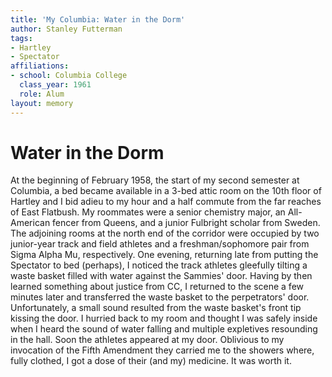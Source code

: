 ```yaml
---
title: 'My Columbia: Water in the Dorm'
author: Stanley Futterman
tags:
- Hartley
- Spectator
affiliations:
- school: Columbia College
  class_year: 1961
  role: Alum
layout: memory
---
```


# Water in the Dorm

At the beginning of February 1958, the start of my second semester at Columbia, a bed became available in a 3-bed attic room on the 10th floor of Hartley and I bid adieu to my hour and a half commute from the far reaches of East Flatbush. My roommates were a senior chemistry major, an All-American fencer from Queens, and a junior Fulbright scholar from Sweden. The adjoining rooms at the north end of the corridor were occupied by two junior-year track and field athletes and a freshman/sophomore pair from Sigma Alpha Mu, respectively. One evening, returning late from putting the Spectator to bed (perhaps), I noticed the track athletes gleefully tilting a waste basket filled with water against the Sammies' door. Having by then learned something about justice from CC, I returned to the scene a few minutes later and transferred the waste basket to the perpetrators' door. Unfortunately, a small sound resulted from the waste basket's front tip kissing the door. I hurried back to my room and  thought I was safely inside when I heard the sound of water falling and multiple expletives resounding in the hall. Soon the athletes appeared at my door. Oblivious to my invocation of the Fifth  Amendment they carried me to the showers where, fully clothed,  I got a dose of their (and  my) medicine. It was worth it.
